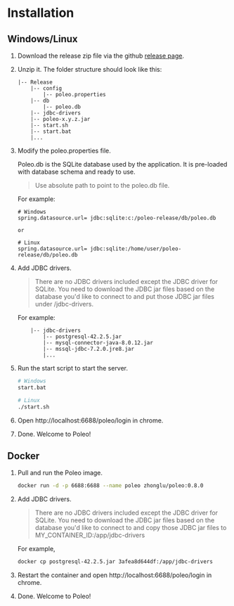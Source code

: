 
# Installation

## Windows/Linux

1. Download the release zip file via the github [release page](https://github.com/shzlw/poleo/releases).
2. Unzip it. The folder structure should look like this:

    ```
    |-- Release
        |-- config
            |-- poleo.properties
        |-- db
            |-- poleo.db
        |-- jdbc-drivers
        |-- poleo-x.y.z.jar
        |-- start.sh
        |-- start.bat
        |...
    ```

3. Modify the poleo.properties file.

    Poleo.db is the SQLite database used by the application. It is pre-loaded with database schema and ready to use.

    > Use absolute path to point to the poleo.db file.

    For example:
    ```
    # Windows
    spring.datasource.url= jdbc:sqlite:c:/poleo-release/db/poleo.db

    or

    # Linux
    spring.datasource.url= jdbc:sqlite:/home/user/poleo-release/db/poleo.db
    ```

4. Add JDBC drivers.

    > There are no JDBC drivers included except the JDBC driver for SQLite. You need to download the JDBC jar files based on the database you'd like to connect to and put those JDBC jar files under /jdbc-drivers. 

    For example:
    ```
        |-- jdbc-drivers
            |-- postgresql-42.2.5.jar
            |-- mysql-connector-java-8.0.12.jar
            |-- mssql-jdbc-7.2.0.jre8.jar
            |...
    ```

5. Run the start script to start the server.

    ```bash
    # Windows
    start.bat

    # Linux
    ./start.sh
    ```

6. Open http://localhost:6688/poleo/login in chrome.
7. Done. Welcome to Poleo!

## Docker

1. Pull and run the Poleo image.

    ```bash
    docker run -d -p 6688:6688 --name poleo zhonglu/poleo:0.8.0
    ```
2. Add JDBC drivers.

    > There are no JDBC drivers included except the JDBC driver for SQLite. You need to download the JDBC jar files based on the database you'd like to connect to and copy those JDBC jar files to MY_CONTAINER_ID:/app/jdbc-drivers

    For example,

    ```sh
    docker cp postgresql-42.2.5.jar 3afea8d644df:/app/jdbc-drivers
    ```

3. Restart the container and open http://localhost:6688/poleo/login in chrome.
4. Done. Welcome to Poleo!

